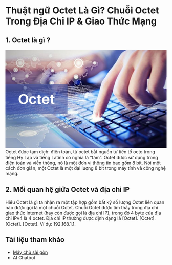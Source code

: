 # Thuật ngữ Octet Là Gì? Chuỗi Octet Trong Địa Chỉ IP & Giao Thức Mạng #
## 1. Octet là gì ? ## 
![Octet là gì ?](image.png)  
Octet được tạm dịch: điện toán, từ octet bắt nguồn từ tiền tố octo trong tiếng Hy Lạp và tiếng Latinh có nghĩa là “tám”. Octet được sử dụng trong điện toán và viễn thông, nó là một đơn vị thông tin bao gồm 8 bit. Nói một cách đơn giản, một Octet là một đại lượng 8 bit trong máy tính và công nghệ mạng.
## 2. Mối quan hệ giữa Octet và địa chỉ IP ##
Hiểu Octet là gì ta nhận ra một tập hợp gồm bất kỳ số lượng Octet liên quan nào được gọi là một chuỗi Octet. Chuỗi Octet được tìm thấy trong địa chỉ giao thức Internet (hay còn được gọi là địa chỉ IP), trong đó 4 byte của địa chỉ IPv4 là 4 octet. Địa chỉ IP thường được định dạng là [Octet]. [Octet]. [Octet]. [Octet]. Ví dụ: 192.168.1.1. 
## Tài liệu tham khảo ##
- [Máy chủ sài gòn](https://maychusaigon.vn/octet-la-gi/)
- AI Chatbot
 